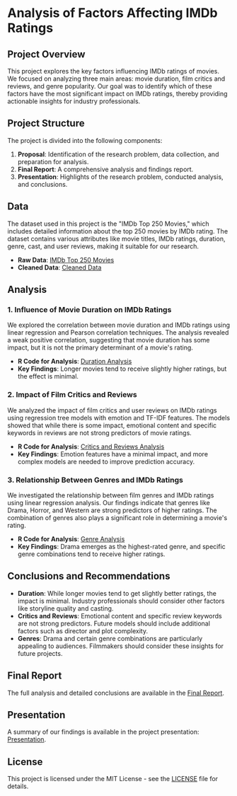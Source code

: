 # Analysis of Factors Affecting IMDb Ratings

## Project Overview
This project explores the key factors influencing IMDb ratings of movies. We focused on analyzing three main areas: movie duration, film critics and reviews, and genre popularity. Our goal was to identify which of these factors have the most significant impact on IMDb ratings, thereby providing actionable insights for industry professionals.

## Project Structure
The project is divided into the following components:

1. **Proposal**: Identification of the research problem, data collection, and preparation for analysis.
2. **Final Report**: A comprehensive analysis and findings report.
3. **Presentation**: Highlights of the research problem, conducted analysis, and conclusions.

## Data
The dataset used in this project is the "IMDb Top 250 Movies," which includes detailed information about the top 250 movies by IMDb rating. The dataset contains various attributes like movie titles, IMDb ratings, duration, genre, cast, and user reviews, making it suitable for our research.

- **Raw Data**: [IMDb Top 250 Movies](path_to_data)
- **Cleaned Data**: [Cleaned Data](path_to_cleaned_data)

## Analysis
### 1. Influence of Movie Duration on IMDb Ratings
We explored the correlation between movie duration and IMDb ratings using linear regression and Pearson correlation techniques. The analysis revealed a weak positive correlation, suggesting that movie duration has some impact, but it is not the primary determinant of a movie's rating.

- **R Code for Analysis**: [Duration Analysis](path_to_code)
- **Key Findings**: Longer movies tend to receive slightly higher ratings, but the effect is minimal.

### 2. Impact of Film Critics and Reviews
We analyzed the impact of film critics and user reviews on IMDb ratings using regression tree models with emotion and TF-IDF features. The models showed that while there is some impact, emotional content and specific keywords in reviews are not strong predictors of movie ratings.

- **R Code for Analysis**: [Critics and Reviews Analysis](path_to_code)
- **Key Findings**: Emotion features have a minimal impact, and more complex models are needed to improve prediction accuracy.

### 3. Relationship Between Genres and IMDb Ratings
We investigated the relationship between film genres and IMDb ratings using linear regression analysis. Our findings indicate that genres like Drama, Horror, and Western are strong predictors of higher ratings. The combination of genres also plays a significant role in determining a movie's rating.

- **R Code for Analysis**: [Genre Analysis](path_to_code)
- **Key Findings**: Drama emerges as the highest-rated genre, and specific genre combinations tend to receive higher ratings.

## Conclusions and Recommendations
- **Duration**: While longer movies tend to get slightly better ratings, the impact is minimal. Industry professionals should consider other factors like storyline quality and casting.
- **Critics and Reviews**: Emotional content and specific review keywords are not strong predictors. Future models should include additional factors such as director and plot complexity.
- **Genres**: Drama and certain genre combinations are particularly appealing to audiences. Filmmakers should consider these insights for future projects.

## Final Report
The full analysis and detailed conclusions are available in the [Final Report](https://github.com/shijianfei1413/What-are-the-factors-that-affect-IDMB-ratings-/blob/c3b7be4fc390b5d99fb1478c3f193878806c7885/APAN%205205%20Project%20Final%20Report-1.pdf).

## Presentation
A summary of our findings is available in the project presentation: [Presentation](path_to_presentation).

## License
This project is licensed under the MIT License - see the [LICENSE](LICENSE.md) file for details.
